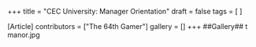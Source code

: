 +++
title = "CEC University: Manager Orientation"
draft = false
tags = [ ]

[Article]
contributors = ["The 64th Gamer"]
gallery = []
+++
##Gallery##
<gallery>
t manor.jpg
</gallery>